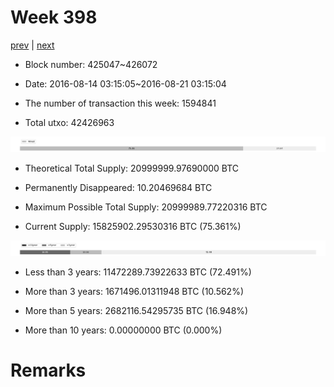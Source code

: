 # Week 398

[prev](week0397.md) | [next](week0399.md)

- Block number: 425047~426072

- Date: 2016-08-14 03:15:05~2016-08-21 03:15:04

- The number of transaction this week: 1594841

- Total utxo: 42426963

![](../images/mined_week0398.png)

- Theoretical Total Supply: 20999999.97690000 BTC

- Permanently Disappeared: 10.20469684 BTC

- Maximum Possible Total Supply: 20999989.77220316 BTC

- Current Supply: 15825902.29530316 BTC (75.361%)

![](../images/year_week0398.png)


- Less than 3 years: 11472289.73922633 BTC (72.491%)

- More than 3 years: 1671496.01311948 BTC (10.562%)

- More than 5 years: 2682116.54295735 BTC (16.948%)

- More than 10 years: 0.00000000 BTC (0.000%)

# Remarks

